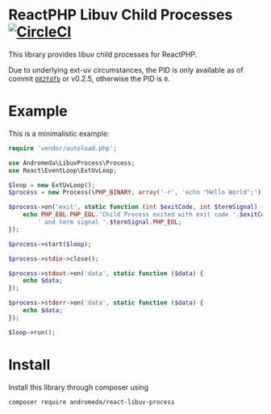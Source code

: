 # ReactPHP Libuv Child Processes [![CircleCI](https://circleci.com/gh/AndromedaGalaxy/reactphp-libuv-process.svg?style=svg)](https://circleci.com/gh/AndromedaGalaxy/reactphp-libuv-process)

This library provides libuv child processes for ReactPHP.

Due to underlying ext-uv circumstances, the PID is only available as of commit [`082fdfb`](https://github.com/bwoebi/php-uv/commit/082fdfb20387af02956a68ba77dfa78e2ae9c5b8) or v0.2.5, otherwise the PID is `0`.

# Example

This is a minimalistic example:
```php
require 'vendor/autoload.php';

use Andromeda\LibuvProcess\Process;
use React\EventLoop\ExtUvLoop;

$loop = new ExtUvLoop();
$process = new Process(\PHP_BINARY, array('-r', 'echo "Hello World";'));

$process->on('exit', static function (int $exitCode, int $termSignal) {
    echo PHP_EOL.PHP_EOL.'Child Process exited with exit code '.$exitCode.
        ' and term signal '.$termSignal.PHP_EOL;
});

$process->start($loop);

$process->stdin->close();

$process->stdout->on('data', static function ($data) {
    echo $data;
});

$process->stderr->on('data', static function ($data) {
    echo $data;
});

$loop->run();
```

# Install

Install this library through composer using
```
composer require andromeda/react-libuv-process
```

